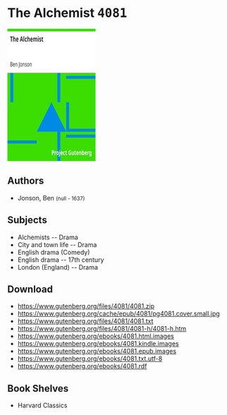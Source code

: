 # The Alchemist <kbd>4081</kbd>

![](./cover.medium.jpg "")

## Authors


 - Jonson, Ben <small>(null - 1637)</small>

## Subjects


 - Alchemists -- Drama
 - City and town life -- Drama
 - English drama (Comedy)
 - English drama -- 17th century
 - London (England) -- Drama

## Download


 - https://www.gutenberg.org/files/4081/4081.zip
 - https://www.gutenberg.org/cache/epub/4081/pg4081.cover.small.jpg
 - https://www.gutenberg.org/files/4081/4081.txt
 - https://www.gutenberg.org/files/4081/4081-h/4081-h.htm
 - https://www.gutenberg.org/ebooks/4081.html.images
 - https://www.gutenberg.org/ebooks/4081.kindle.images
 - https://www.gutenberg.org/ebooks/4081.epub.images
 - https://www.gutenberg.org/ebooks/4081.txt.utf-8
 - https://www.gutenberg.org/ebooks/4081.rdf

## Book Shelves


 - Harvard Classics
